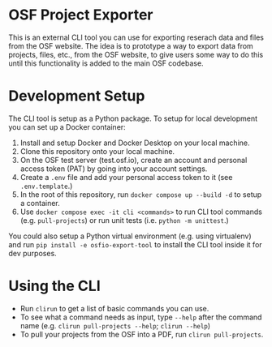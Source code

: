 # OSF Project Exporter
This is an external CLI tool you can use for exporting reserach data and files from the OSF website. The idea is to prototype a way to export data from projects, files, etc., from the OSF website, to give users some way to do this until this functionality is added to the main OSF codebase.

# Development Setup
The CLI tool is setup as a Python package. To setup for local development you can set up a Docker container:
1. Install and setup Docker and Docker Desktop on your local machine.
2. Clone this repository onto your local machine.
3. On the OSF test server (test.osf.io), create an account and personal access token (PAT) by going into your account settings.
4. Create a `.env` file and add your personal access token to it (see `.env.template`.)
5. In the root of this repository, run `docker compose up --build -d` to setup a container.
6. Use `docker compose exec -it cli <commands>` to run CLI tool commands (e.g. `pull-projects`) or run unit tests (i.e. `python -m unittest`.)

You could also setup a Python virtual environment (e.g. using virtualenv) and run `pip install -e osfio-export-tool` to install the CLI tool inside it for dev purposes.

# Using the CLI
- Run `clirun` to get a list of basic commands you can use.
- To see what a command needs as input, type `--help` after the command name (e.g. `clirun pull-projects --help`; `clirun --help`)
- To pull your projects from the OSF into a PDF, run `clirun pull-projects`.
